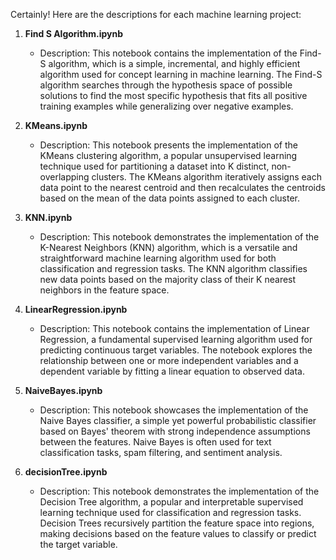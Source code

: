 Certainly! Here are the descriptions for each machine learning project:

1. **Find S Algorithm.ipynb**
   - Description: This notebook contains the implementation of the Find-S algorithm, which is a simple, incremental, and highly efficient algorithm used for concept learning in machine learning. The Find-S algorithm searches through the hypothesis space of possible solutions to find the most specific hypothesis that fits all positive training examples while generalizing over negative examples.

2. **KMeans.ipynb**
   - Description: This notebook presents the implementation of the KMeans clustering algorithm, a popular unsupervised learning technique used for partitioning a dataset into K distinct, non-overlapping clusters. The KMeans algorithm iteratively assigns each data point to the nearest centroid and then recalculates the centroids based on the mean of the data points assigned to each cluster.

3. **KNN.ipynb**
   - Description: This notebook demonstrates the implementation of the K-Nearest Neighbors (KNN) algorithm, which is a versatile and straightforward machine learning algorithm used for both classification and regression tasks. The KNN algorithm classifies new data points based on the majority class of their K nearest neighbors in the feature space.

4. **LinearRegression.ipynb**
   - Description: This notebook contains the implementation of Linear Regression, a fundamental supervised learning algorithm used for predicting continuous target variables. The notebook explores the relationship between one or more independent variables and a dependent variable by fitting a linear equation to observed data.

5. **NaiveBayes.ipynb**
   - Description: This notebook showcases the implementation of the Naive Bayes classifier, a simple yet powerful probabilistic classifier based on Bayes' theorem with strong independence assumptions between the features. Naive Bayes is often used for text classification tasks, spam filtering, and sentiment analysis.

6. **decisionTree.ipynb**
   - Description: This notebook demonstrates the implementation of the Decision Tree algorithm, a popular and interpretable supervised learning technique used for classification and regression tasks. Decision Trees recursively partition the feature space into regions, making decisions based on the feature values to classify or predict the target variable.

